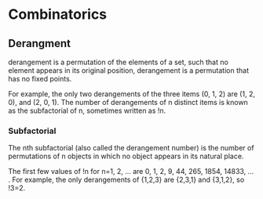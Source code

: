 
# Combinatorics

## Derangment
derangement is a permutation of the elements of a set, such that no element appears in its original position, derangement is a permutation that has no fixed points.

For example, the only two derangements of the three items (0, 1, 2) are (1, 2, 0), and (2, 0, 1).
The number of derangements of n distinct items is known as the subfactorial of n, sometimes written as !n. 

### Subfactorial
The nth subfactorial (also called the derangement number) is the number of permutations of n objects in which no object appears in its natural place.

The first few values of !n for n=1, 2, ... are 0, 1, 2, 9, 44, 265, 1854, 14833, ... . For example, the only derangements of {1,2,3} are {2,3,1} and {3,1,2}, so !3=2.





 
